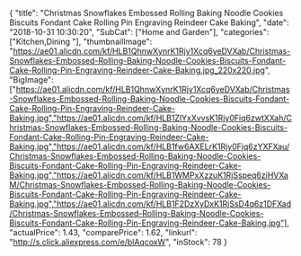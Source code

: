 {
	"title": "Christmas Snowflakes Embossed Rolling Baking Noodle Cookies Biscuits Fondant Cake Rolling Pin Engraving Reindeer Cake Baking",
	"date": "2018-10-31 10:30:20",
	"SubCat": ["Home and Garden"],
	"categories": ["Kitchen,Dining "],
	"thumbnailImage": "https://ae01.alicdn.com/kf/HLB1QhnwXynrK1Rjy1Xcq6yeDVXab/Christmas-Snowflakes-Embossed-Rolling-Baking-Noodle-Cookies-Biscuits-Fondant-Cake-Rolling-Pin-Engraving-Reindeer-Cake-Baking.jpg_220x220.jpg",
	"BigImage": ["https://ae01.alicdn.com/kf/HLB1QhnwXynrK1Rjy1Xcq6yeDVXab/Christmas-Snowflakes-Embossed-Rolling-Baking-Noodle-Cookies-Biscuits-Fondant-Cake-Rolling-Pin-Engraving-Reindeer-Cake-Baking.jpg","https://ae01.alicdn.com/kf/HLB1ZlYxXvvsK1Rjy0Fiq6zwtXXah/Christmas-Snowflakes-Embossed-Rolling-Baking-Noodle-Cookies-Biscuits-Fondant-Cake-Rolling-Pin-Engraving-Reindeer-Cake-Baking.jpg","https://ae01.alicdn.com/kf/HLB1fw6AXELrK1Rjy0Fjq6zYXFXau/Christmas-Snowflakes-Embossed-Rolling-Baking-Noodle-Cookies-Biscuits-Fondant-Cake-Rolling-Pin-Engraving-Reindeer-Cake-Baking.jpg","https://ae01.alicdn.com/kf/HLB1WMPxXzzuK1RjSspeq6ziHVXaM/Christmas-Snowflakes-Embossed-Rolling-Baking-Noodle-Cookies-Biscuits-Fondant-Cake-Rolling-Pin-Engraving-Reindeer-Cake-Baking.jpg","https://ae01.alicdn.com/kf/HLB1F2DzXyDxK1RjSsD4q6z1DFXad/Christmas-Snowflakes-Embossed-Rolling-Baking-Noodle-Cookies-Biscuits-Fondant-Cake-Rolling-Pin-Engraving-Reindeer-Cake-Baking.jpg"],
	"actualPrice": 1.43,
	"comparePrice": 1.62,
	"linkurl": "http://s.click.aliexpress.com/e/blAqcoxW",
	"inStock": 78
}
